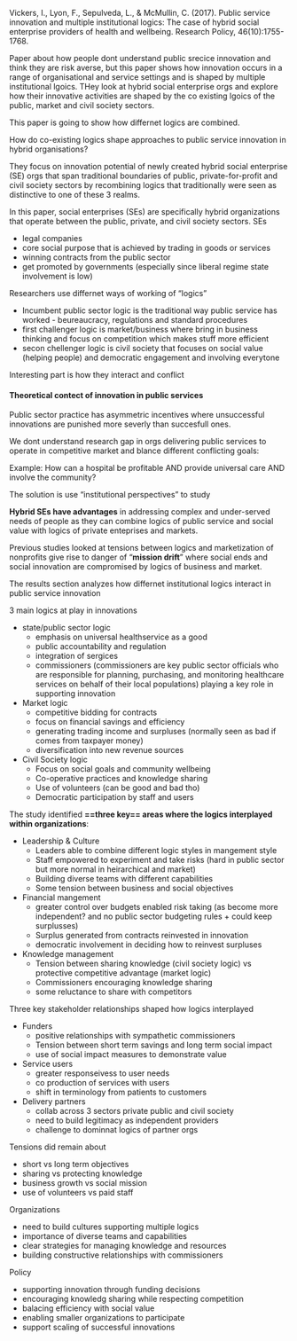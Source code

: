 
Vickers, I., Lyon, F., Sepulveda, L., & McMullin, C. (2017). Public service innovation and multiple institutional logics: The case of hybrid social enterprise providers of health and wellbeing. Research Policy, 46(10):1755-1768.

Paper about how people dont understand public srecice innovation and think they are risk averse, but this paper shows how innovation occurs in a range of organisational and service settings and is shaped by multiple institutional lgoics. THey look at hybrid social enterprise orgs and explore how their innovative activities are shaped by the co existing lgoics of the public, market and civil society sectors.

This paper is going to show how differnet logics are combined.

How do co-existing logics shape approaches to public service innovation in hybrid organisations?

They focus on innovation potential of newly created hybrid social enterprise (SE) orgs that span traditional boundaries of public, private-for-profit and civil society sectors by recombining logics that traditionally were seen as distinctive to one of these 3 realms.

In this paper, social enterprises (SEs) are specifically hybrid organizations that operate between the public, private, and civil society sectors.
SEs
- legal companies
- core social purpose that is achieved by trading in goods or services
- winning contracts from the public sector
- get promoted by governments (especially since liberal regime state involvement is low)

Researchers use differnet ways of working of “logics”
- Incumbent public sector logic is the traditional way public service has worked - beureaucracy, regulations and standard procedures
- first challenger logic is market/business where bring in business thinking and focus on competition which makes stuff more efficient
- secon chellenger logic is civil society that focuses on social value (helping people) and democratic engagement and involving everytone

Interesting part is how they interact and conflict 

#### Theoretical contect of innovation in public services

Public sector practice has asymmetric incentives where unsuccessful innovations are punished more severly than succesfull ones.

We dont understand research gap in orgs delivering public services to operate in competitive market and blance different conflicting goals:

Example: How can a hospital be profitable AND provide universal care AND involve the community?

The solution is use “institutional perspectives” to study


**Hybrid SEs have advantages** in addressing complex and under-served needs of people as they can combine logics of public service and social value with logics of private enteprises and markets.

Previous studies looked at tensions between logics and marketization of nonprofits give rise to danger of “**mission drift**” where social ends and social innovation are compromised by logics of business and market.


The results section analyzes how differnet institutional logics interact in public service innovation

3 main logics at play in innovations
- state/public sector logic
    - emphasis on universal healthservice as a good
    - public accountability and regulation
    - integration of sergices
    - commissioners (commissioners are key public sector officials who are responsible for planning, purchasing, and monitoring healthcare services on behalf of their local populations) playing a key role in supporting innovation
- Market logic
    - competitive bidding for contracts
    - focus on financial savings and efficiency
    - generating trading income and surpluses (normally seen as bad if comes from taxpayer money)
    - diversification into new revenue sources
- Civil Society logic
    - Focus on social goals and community wellbeing
    - Co-operative practices and knowledge sharing
    - Use of volunteers (can be good and bad tho)
    - Democratic participation by staff and users

The study identified **==three key== areas where the logics interplayed within organizations**:
- Leadership & Culture
    - Leaders able to combine different logic styles in mangement style
    - Staff empowered to experiment and take risks (hard in public sector but more normal in heirarchical and market)
    - Building diverse teams with different capabilities
    - Some tension between business and social objectives
- Financial mangement
    - greater control over budgets enabled risk taking (as become more independent? and no public sector budgeting rules + could keep surplusses)
    - Surplus generated from contracts reinvested in innovation
    - democratic involvement in deciding how to reinvest surpluses
- Knowledge management
    - Tension between sharing knowledge (civil society logic) vs protective competitive advantage (market logic)
    - Commissioners encouraging knowledge sharing
    - some reluctance to share with competitors

Three key stakeholder relationships shaped how logics interplayed
- Funders
    - positive relationships with sympathetic commissioners
    - Tension between short term savings and long term social impact
    - use of social impact measures to demonstrate value
- Service users
    - greater responseivess to user needs
    - co production of services with users
    - shift in terminology from patients to customers
- Delivery partners
    - collab across 3 sectors private public and civil society
    - need to build legitimacy as independent providers
    - challenge to dominnat logics of partner orgs

Tensions did remain about
- short vs long term objectives
- sharing vs protecting knowledge
- business growth vs social mission
- use of volunteers vs paid staff


Organizations
- need to build cultures supporting multiple logics
- importance of diverse teams and capabilities
- clear strategies for managing knowledge and resources
- building constructive relationships with commissioners

Policy
- supporting innovation through funding decisions
- encouraging knowledg sharing while respecting competition
- balacing efficiency with social value
- enabling smaller organizations to participate
- support scaling of successful innovations
